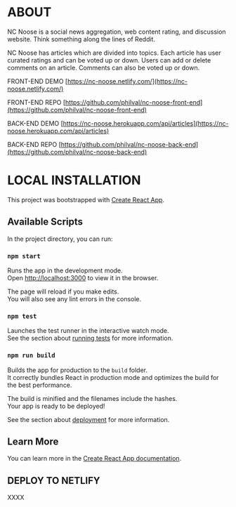 # ABOUT

NC Noose is a social news aggregation, web content rating, and discussion website. Think something along the lines of Reddit.

NC Noose has articles which are divided into topics. Each article has user curated ratings and can be voted up or down. Users can add or delete comments on an article. Comments can also be voted up or down.

FRONT-END DEMO [https://nc-noose.netlify.com/](https://nc-noose.netlify.com/)

FRONT-END REPO [https://github.com/philval/nc-noose-front-end](https://github.com/philval/nc-noose-front-end)

BACK-END DEMO [https://nc-noose.herokuapp.com/api/articles](https://nc-noose.herokuapp.com/api/articles)

BACK-END REPO [https://github.com/philval/nc-noose-back-end](https://github.com/philval/nc-noose-back-end)

# LOCAL INSTALLATION

This project was bootstrapped with [Create React App](https://github.com/facebook/create-react-app).

## Available Scripts

In the project directory, you can run:

### `npm start`

Runs the app in the development mode.<br>
Open [http://localhost:3000](http://localhost:3000) to view it in the browser.

The page will reload if you make edits.<br>
You will also see any lint errors in the console.

### `npm test`

Launches the test runner in the interactive watch mode.<br>
See the section about [running tests](https://facebook.github.io/create-react-app/docs/running-tests) for more information.

### `npm run build`

Builds the app for production to the `build` folder.<br>
It correctly bundles React in production mode and optimizes the build for the best performance.

The build is minified and the filenames include the hashes.<br>
Your app is ready to be deployed!

See the section about [deployment](https://facebook.github.io/create-react-app/docs/deployment) for more information.

## Learn More

You can learn more in the [Create React App documentation](https://facebook.github.io/create-react-app/docs/getting-started).

## DEPLOY TO NETLIFY

XXXX
